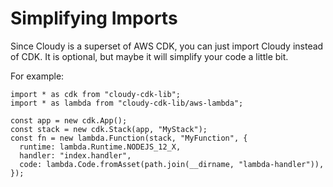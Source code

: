 # Simplifying Imports

Since Cloudy is a superset of AWS CDK, you can just import Cloudy instead of CDK. It is optional, but maybe it will simplify your code a little bit.

For example:

```ts{1-2}
import * as cdk from "cloudy-cdk-lib";
import * as lambda from "cloudy-cdk-lib/aws-lambda";

const app = new cdk.App();
const stack = new cdk.Stack(app, "MyStack");
const fn = new lambda.Function(stack, "MyFunction", {
  runtime: lambda.Runtime.NODEJS_12_X,
  handler: "index.handler",
  code: lambda.Code.fromAsset(path.join(__dirname, "lambda-handler")),
});
```
